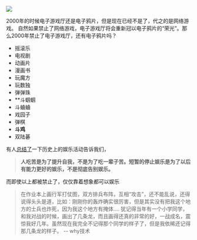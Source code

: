 ![](https://xiaohui-zhangjiakou.oss-cn-zhangjiakou.aliyuncs.com/image/202312232131357.png)

2000年的时候电子游戏厅还是电子鸦片，但是现在已经不是了，代之的是网络游戏。
自然如果禁止了网络游戏，电子游戏厅将会重新冠以电子鸦片的“荣光”。那么2000年禁止了电子游戏厅，还有电子鸦片吗？

- 摇滚乐
- 电视剧
- 动画片
- 漫画书
- 玩魔方
- 玩数独
- 弹弹珠
- **斗蝈蝈
- 斗蛐蛐
- 戏园子
- 弹棋
- **斗鸡**
- 双陆碁

有人[总结了](https://www.zhihu.com/question/386258652/answer/1233634623)一下历史上的娱乐活动告诉我们，

>**人吃苦是为了提升自我，不是为了吃一辈子苦。短暂的停止娱乐是为了以后有能力更好的娱乐，不是彻底告别娱乐。**

而即使以上都被禁止了，仅仅靠着想象都可以娱乐
>在作业本上画行军打仗图，双方排兵布阵，互相“攻击”，还不能乱说，还得说得头头是道，比如：刚刚你的轰炸确实很厉害，但是其实没有把我这个地方的士兵也炸死，因为我这个地方有掩体....
>犹记得当年有一个小学同学，和我对战的时候，画出了几条龙，而且画得还真的非常的好，一战成名，震惊我好几年。虽然现在我完全不记得那个同学的样子了，但是我依稀还记得那几条龙的样子。 -- why技术